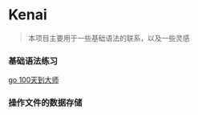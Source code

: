 # Kenai

> 本项目主要用于一些基础语法的联系，以及一些灵感

### 基础语法练习
[go 100天到大师](https://github.com/rubyhan1314/Golang-100-Days)

### 操作文件的数据存储

